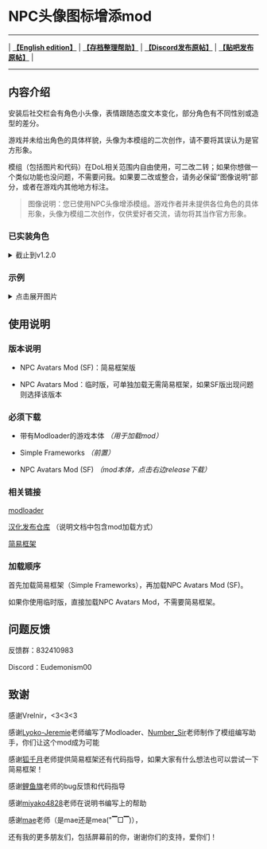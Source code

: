 # NPC头像图标增添mod

---

 | [**【English edition】**](https://github.com/Eudemonism00/DOL-npcicon-mods/blob/main/README-EN.md) | [**【存档整理帮助】**](https://github.com/Eudemonism00/DOL-npc-avatars-mod/blob/main/Save%20sorting%20help.md) | [**【Discord发布原帖】**](https://discord.com/channels/675158131688603721/1205072428301156372) | [**【贴吧发布原帖】**](https://tieba.baidu.com/p/8929352980) | 

---

## 内容介绍

安装后社交栏会有角色小头像，表情跟随态度文本变化，部分角色有不同性别或造型的差分。

游戏并未给出角色的具体样貌，头像为本模组的二次创作，请不要将其误认为是官方形象。

模组（包括图片和代码）在DoL相关范围内自由使用，可二改二转；如果你想做一个类似功能也没问题，不需要问我。如果要二改或整合，请务必保留“图像说明”部分，或者在游戏内其他地方标注。

> 图像说明：您已使用NPC头像增添模组。游戏作者并未提供各位角色的具体形象，头像为模组二次创作，仅供爱好者交流，请勿将其当作官方形象。

### 已实装角色

<details>

<summary>截止到v1.2.0</summary>

- Alex（12种共24P）
- Remy（7种共14P）
- Gwylan（2种共2P）
- Wren（8种共16P）
- Bailey（3种共6P）
- Jordan（3种共3P）
- Sydney（15种共60P）
- Harper（7种共7P）
- Whitney（14种共28P）
- Landry（2种共4P）
- Kylar（16种共32P）
- Darryl（6种共12P）
- Briar（5种共10P）
- Sirris（3种共6P）
- Robin（15种共29P）
- Eden（15种共30P）
- Quinn（2种共4P）
- River（2种共4P）
- Winter（4种共8P）
- Leighton（6种共12P）
- Avery（10种共20P）
- Niki（2种共4P）
- Ivory Wraith（13种共13P）
- Great Hawk（12种共12P）
- Mason（6种共12P）
- Black Wolf（10种共20P）
- Sam（3种共6P）
- Charlie（3种共6P）
- Morgan（7种共14P）
- Zephyr（3种共6P）
- Doren（2种共4P）
  
如果角色显示不全，请尝试更换版本

</details>

### 示例

<details>

<summary>点击展开图片</summary>

![sample1](https://github.com/Eudemonism00/DOL-npc-avatars-mod/assets/152267917/b4ad653b-ca87-4012-bed3-18e0b2f752b5)

![sample2](https://github.com/Eudemonism00/DOL-npc-avatars-mod/assets/152267917/5d9b9752-7d8c-467e-8089-9ec60b8422df)

</details>

## 使用说明

### 版本说明

- NPC Avatars Mod (SF)：简易框架版

- NPC Avatars Mod：临时版，可单独加载无需简易框架，如果SF版出现问题则选择该版本

### 必须下载

- 带有Modloader的游戏本体 *（用于加载mod）*

- Simple Frameworks *（前置）*

- NPC Avatars Mod (SF) *（mod本体，点击右边release下载）*

### 相关链接

[modloader](https://github.com/Lyoko-Jeremie/sugarcube-2-ModLoader)

[汉化发布仓库](https://github.com/Eltirosto/Degrees-of-Lewdity-Chinese-Localization) （说明文档中包含mod加载方式）

[简易框架](https://github.com/emicoto/DOLMods/releases)

### 加载顺序

首先加载简易框架（Simple Frameworks），再加载NPC Avatars Mod (SF)。

如果你使用临时版，直接加载NPC Avatars Mod，不需要简易框架。

## 问题反馈

反馈群：832410983

Discord：Eudemonism00

## 致谢

感谢Vrelnir，<3<3<3

感谢[Lyoko-Jeremie](https://github.com/Lyoko-Jeremie)老师编写了Modloader、[Number_Sir](https://github.com/NumberSir)老师制作了模组编写助手，你们让这个mod成为可能

感谢[狐千月](https://github.com/emicoto)老师提供简易框架还有代码指导，如果大家有什么想法也可以尝试一下简易框架！

感谢[鲤鱼旗](https://github.com/koooooiCarp)老师的bug反馈和代码指导

感谢[miyako4828](https://github.com/miyakoAki4828)老师在说明书编写上的帮助

感谢[mae](https://github.com/Maenoko)老师（是mae还是mea("▔□▔)），

还有我的更多朋友们，包括屏幕前的你，谢谢你们的支持，爱你们！
